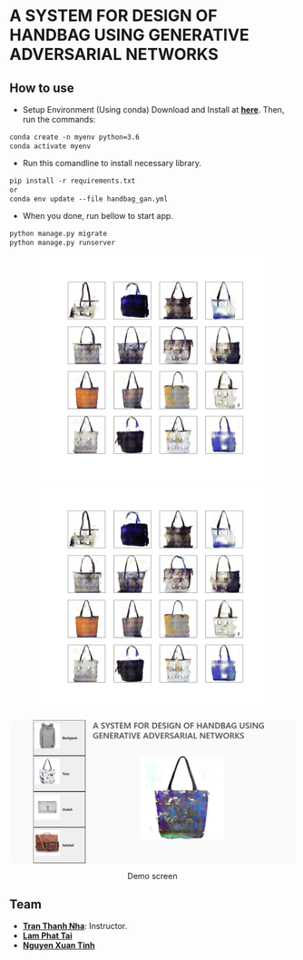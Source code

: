 # A SYSTEM FOR DESIGN OF HANDBAG USING GENERATIVE ADVERSARIAL NETWORKS

## How to use

* Setup Environment (Using conda)
Download and Install at **[here](https://docs.conda.io/en/latest/miniconda.html)**. Then, run the commands:
```
conda create -n myenv python=3.6
conda activate myenv
```
* Run this comandline to install necessary library.
```
pip install -r requirements.txt
or
conda env update --file handbag_gan.yml
```
* When you done, run bellow to start app.
```
python manage.py migrate
python manage.py runserver
```
<p align="center">
  <img width="400" src="https://github.com/xngtinh/Handbag_GAN/blob/main/generator/static/generator/origin/Balo1.gif">
  <img width="400" src="https://github.com/xngtinh/Handbag_GAN/blob/main/generator/static/generator/origin/Balo2.gif">
</p>

<img align="center" src="https://github.com/xngtinh/Handbag_GAN/blob/main/generator/static/generator/origin/demo.png">
<p align="center">Demo screen</p>

## Team

* **[Tran Thanh Nha]()**: Instructor.
* **[Lam Phat Tai](https://github.com/lamphattai2105)**
* **[Nguyen Xuan Tinh](https://github.com/xngtinh)**
